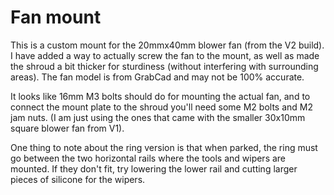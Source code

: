 # Fan mount

This is a custom mount for the 20mmx40mm blower fan (from the V2 build).  I have added a way to actually screw the fan to the mount, as well as made the shroud a bit thicker for sturdiness (without interfering with surrounding areas).  The fan model is from GrabCad and may not be 100% accurate.

It looks like 16mm M3 bolts should do for mounting the actual fan, and to connect the mount plate to the shroud you'll need some M2 bolts and M2 jam nuts.  (I am just using the ones that came with the smaller 30x10mm square blower fan from V1).

One thing to note about the ring version is that when parked, the ring must go between the two horizontal rails where the tools and wipers are mounted.  If they don't fit, try lowering the lower rail and cutting larger pieces of silicone for the wipers.
